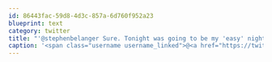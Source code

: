 ```yaml
---
id: 86443fac-59d8-4d3c-857a-6d760f952a23
blueprint: text
category: twitter
title: "'@stephenbelanger Sure. Tonight was going to be my 'easy' night, but I'll let you know where I'm at later."
caption: '<span class="username username_linked">@<a href="https://twitter.com/stephenbelanger" title="Stephen Belanger">stephenbelanger</a></span> Sure. Tonight was going to be my ''easy'' night, but I''ll let you know where I''m at later.'
---
```

